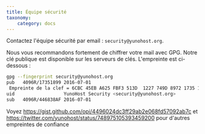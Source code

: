 ```yaml
---
title: Équipe sécurité
taxonomy:
    category: docs
---
```


Contactez l'équipe sécurité par email : `security@yunohost.org`.

Nous vous recommandons fortement de chiffrer votre mail avec GPG. Notre clé
publique est disponible sur les serveurs de clés. L'empreinte est ci-dessous :

```bash
gpg --fingerprint security@yunohost.org
pub   4096R/17351899 2016-07-01
 Empreinte de la clef = 6CBC 45EB A625 FBF3 513D  1227 749D 8972 1735 1899
uid                  YunoHost Security <security@yunohost.org>
sub   4096R/446838AF 2016-07-01
```

Voyez https://gist.github.com/opi/4496024dc3ff29ab2e068fd57092ab7c et https://twitter.com/yunohost/status/748975105393459200 pour d'autres empreintes de confiance
